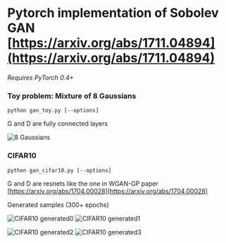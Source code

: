 # Pytorch implementation of Sobolev GAN [https://arxiv.org/abs/1711.04894](https://arxiv.org/abs/1711.04894)

*Requires PyTorch 0.4+*

### Toy problem: Mixture of 8 Gaussians
`python gan_toy.py [--options]`

G and D are fully connected layers

![8 Gaussians](https://i.imgur.com/3RtQ8kn.gif)

### CIFAR10
`python gan_cifar10.py [--options]`

G and D are resnets like the one in WGAN-GP paper [https://arxiv.org/abs/1704.00028](https://arxiv.org/abs/1704.00028)

Generated samples (300+ epochs)

![CIFAR10 generated0](https://i.imgur.com/g2gUziB.png)
![CIFAR10 generated1](https://i.imgur.com/Fi8VAnU.png)

![CIFAR10 generated2](https://i.imgur.com/OGVrCSL.png)
![CIFAR10 generated3](https://i.imgur.com/0o1ak7s.png)
